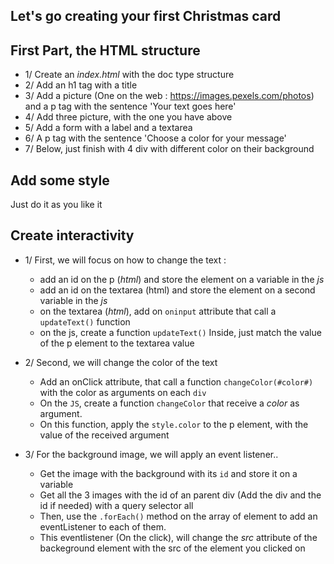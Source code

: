 ## Let's go creating your first Christmas card


## First Part, the HTML structure
- 1/ Create an *index.html* with the doc type structure
- 2/ Add an h1 tag with a title
- 3/ Add a picture (One on the web : https://images.pexels.com/photos) and a p tag with the sentence 'Your text goes here'
- 4/ Add three picture, with the one you have above
- 5/ Add a form with a label and a textarea
- 6/ A p tag with the sentence 'Choose a color for your message'
- 7/ Below, just finish with 4 div with different color on their background

## Add some style
Just do it as you like it

## Create interactivity
- 1/ First, we will focus on how to change the text :
    - add an id on the p (*html*) and store the element on a variable in the *js*
    - add an id on the textarea (html) and store the element on a second variable in the *js*
    - on the textarea (*html*), add on `oninput` attribute that call a `updateText()` function
    - on the js, create a function `updateText()`
        Inside, just match the value of the p element to the textarea value

- 2/ Second, we will change the color of the text
  - Add an onClick attribute, that call a function `changeColor(#color#)` with the color as arguments on each `div`
  - On the `JS`, create a function `changeColor` that receive a *color* as argument.
  - On this function, apply the `style.color` to the p element, with the value of the received argument

- 3/ For the background image, we will apply an event listener..
  - Get the image with the background with its `id` and store it on a variable
  - Get all the 3 images with the id of an parent div (Add the div and the id if needed) with a query selector all
  - Then, use the `.forEach()` method on the array of element to add an eventListener to each of them.
  - This eventlistener (On the click), will change the *src* attribute of the backeground element with the src of the element you clicked on


